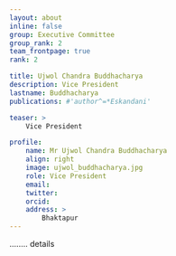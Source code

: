```yaml
---
layout: about
inline: false
group: Executive Committee
group_rank: 2
team_frontpage: true
rank: 2

title: Ujwol Chandra Buddhacharya
description: Vice President
lastname: Buddhacharya
publications: #'author^=*Eskandani'

teaser: >
    Vice President

profile:
    name: Mr Ujwol Chandra Buddhacharya
    align: right
    image: ujwol_buddhacharya.jpg
    role: Vice President
    email: 
    twitter: 
    orcid: 
    address: >
        Bhaktapur
---
```


........
details